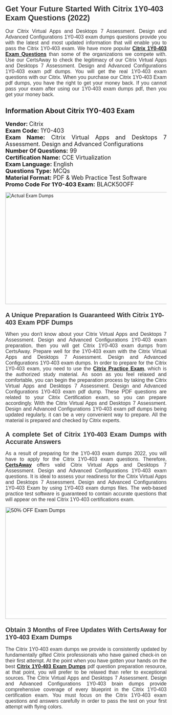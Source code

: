 <h1><span style="font-size:24px"><span style="font-family:Calibri,sans-serif"><strong><span style="background-color:white"><span style="font-family:"Verdana",sans-serif"><span style="color:#333333">Get Your Future Started With Citrix 1Y0-403 Exam Questions (2022)</span></span></span></strong></span></span></h1> <p style="text-align:justify"><span style="font-size:11pt"><span style="font-family:Calibri,sans-serif"><span style="font-size:12.0pt"><span style="background-color:white"><span style="font-family:"Verdana",sans-serif"><span style="color:#333333">Our Citrix Virtual Apps and Desktops 7 Assessment. Design and Advanced Configurations 1Y0-403 exam dumps questions provide you with the latest and most updated information that will enable you to pass the Citrix 1Y0-403 exam. We have more popular <a href="https://www.certsaway.com/citrix/1y0-403-exam-dumps"><strong>Citrix 1Y0-403 Exam Questions</strong></a> than some of the organizations we compete with. Use our CertsAway to check the legitimacy of our Citrix Virtual Apps and Desktops 7 Assessment. Design and Advanced Configurations 1Y0-403 exam pdf dumps. You will get the real 1Y0-403 exam questions with our Citrix. When you purchase our Citrix 1Y0-403 Exam pdf dumps, you have the right to get your money back. If you cannot pass your exam after using our 1Y0-403 exam dumps pdf, then you get your money back.</span></span></span></span></span></span></p> <h2 style="text-align:justify"><strong>Information About Citrix 1Y0-403 Exam</strong></h2> <p style="text-align:justify"><span style="font-size:18px"><strong>Vendor: </strong>Citrix<br /> <strong>Exam Code:</strong> 1Y0-403<br /> <strong>Exam Name:</strong> Citrix Virtual Apps and Desktops 7 Assessment. Design and Advanced Configurations<br /> <strong>Number Of Questions:</strong> 99<br /> <strong>Certification Name:</strong> CCE Virtualization<br /> <strong>Exam Language:</strong> English<br /> <strong>Questions Type:</strong> MCQs<br /> <strong>Material Format:</strong> PDF & Web Practice Test Software<br /> <strong>Promo Code For 1Y0-403 Exam:</strong> BLACK50OFF</span></p> <p style="text-align:justify"><a href="https://www.certsaway.com/citrix/1y0-403-exam-dumps" rel="no-follow"><img alt="Actual Exam Dumps" src="https://blogger.googleusercontent.com/img/b/R29vZ2xl/AVvXsEhM7PDiBcnX1lSN-cQmq5aA7zhxn_sWcl74tkXOSfPCo3QtIY975M9XJLCwEgJ4RXKA47zmJGF6HERJJhyy2xAB8wXG6sgIARPXgzYSBnCmQcQUSzkzAw-rnNk2tBWror0N27JemDbU_7iS0jGjJohQplsk8CyGpJdZ9YktQ0Yz6f7IdzI5OZob-D4eGg/s1382/ca1.png" style="height:350px; width:750px" /></a></p> <h3><span style="font-size:20px"><strong><span style="font-family:Calibri,sans-serif"><span style="background-color:white"><span style="font-family:"Verdana",sans-serif"><span style="color:#333333">A Unique Preparation Is Guaranteed With Citrix 1Y0-403 Exam PDF Dumps</span></span></span></span></strong></span></h3> <p style="text-align:justify"><span style="font-size:11pt"><span style="font-family:Calibri,sans-serif"><span style="font-size:12.0pt"><span style="background-color:white"><span style="font-family:"Verdana",sans-serif"><span style="color:#333333">When you don't know about your Citrix Virtual Apps and Desktops 7 Assessment. Design and Advanced Configurations 1Y0-403 exam preparation, then you will get Citrix 1Y0-403 exam dumps from CertsAway. Prepare well for the 1Y0-403 exam with the Citrix Virtual Apps and Desktops 7 Assessment. Design and Advanced Configurations 1Y0-403 exam dumps. In order to prepare for the Citrix 1Y0-403 exam, you need to use the <a href="https://www.certsaway.com/citrix-questions"><strong>Citrix Practice Exam</strong></a>, which is the authorized study material. As soon as you feel relaxed and comfortable, you can begin the preparation process by taking the Citrix Virtual Apps and Desktops 7 Assessment. Design and Advanced Configurations 1Y0-403 exam pdf dump. These PDF questions are related to your Citrix Certification exam, so you can prepare accordingly. With the Citrix Virtual Apps and Desktops 7 Assessment. Design and Advanced Configurations 1Y0-403 exam pdf dumps being updated regularly, it can be a very convenient way to prepare. All the material is prepared and checked by Citrix experts.</span></span></span></span></span></span></p> <h3 style="text-align:justify"><span style="font-size:20px"><span style="font-family:Calibri,sans-serif"><strong><span style="background-color:white"><span style="font-family:"Verdana",sans-serif"><span style="color:#333333">A complete Set of Citrix 1Y0-403 Exam Dumps with Accurate Answers</span></span></span></strong></span></span></h3> <p style="text-align:justify"><span style="font-size:11pt"><span style="font-family:Calibri,sans-serif"><span style="font-size:12.0pt"><span style="background-color:white"><span style="font-family:"Verdana",sans-serif"><span style="color:#333333">As a result of preparing for the 1Y0-403 exam dumps 2022, you will have to apply for the Citrix 1Y0-403 exam questions. Therefore, <a href=" https://www.certsaway.com/"><strong>CertsAway</strong></a> offers valid Citrix Virtual Apps and Desktops 7 Assessment. Design and Advanced Configurations 1Y0-403 exam questions. It is ideal to assess your readiness for the Citrix Virtual Apps and Desktops 7 Assessment. Design and Advanced Configurations 1Y0-403 Exam by using 1Y0-403 exam dumps files. The web-based practice test software is guaranteed to contain accurate questions that will appear on the real Citrix 1Y0-403 certifications exam.</span></span></span></span></span></span></p> <p style="text-align:justify"><span style="font-size:11pt"><span style="font-family:Calibri,sans-serif"><span style="font-size:12.0pt"><span style="background-color:white"><span style="font-family:"Verdana",sans-serif"><span style="color:#333333"><a href="https://www.certsaway.com/citrix/1y0-403-exam-dumps" rel="no-follow"><img alt="50% OFF Exam Dumps" src="https://www.certcollections.com/uploads/content/c2.png" style="height:350px; width:750px" /></a></span></span></span></span></span></span></p> <h3 style="text-align:justify"><span style="font-size:20px"><strong><span style="font-family:Calibri,sans-serif"><span style="background-color:white"><span style="font-family:"Verdana",sans-serif"><span style="color:#333333">Obtain 3 Months of Free Updates With CertsAway for 1Y0-403 Exam Dumps</span></span></span></span></strong></span></h3> <p style="text-align:justify"><span style="font-size:11pt"><span style="font-family:Calibri,sans-serif"><span style="font-size:12.0pt"><span style="background-color:white"><span style="font-family:"Verdana",sans-serif"><span style="color:#333333">The Citrix 1Y0-403 exam dumps we provide is consistently updated by fundamentally gifted Citrix professionals who have gained check-in on their first attempt. At the point when you have gotten your hands on the best <a href="https://www.certsaway.com/citrix/1y0-403-exam-dumps"><strong>Citrix 1Y0-403 Exam Dumps</strong></a> pdf question preparation resource, at that point, you will prefer to be relaxed than refer to exceptional sources. The Citrix Virtual Apps and Desktops 7 Assessment. Design and Advanced Configurations 1Y0-403 brain dumps provide comprehensive coverage of every blueprint in the Citrix 1Y0-403 certification exam. You must focus on the Citrix 1Y0-403 exam questions and answers carefully in order to pass the test on your first attempt with flying colors.</span></span></span></span></span></span></p>
